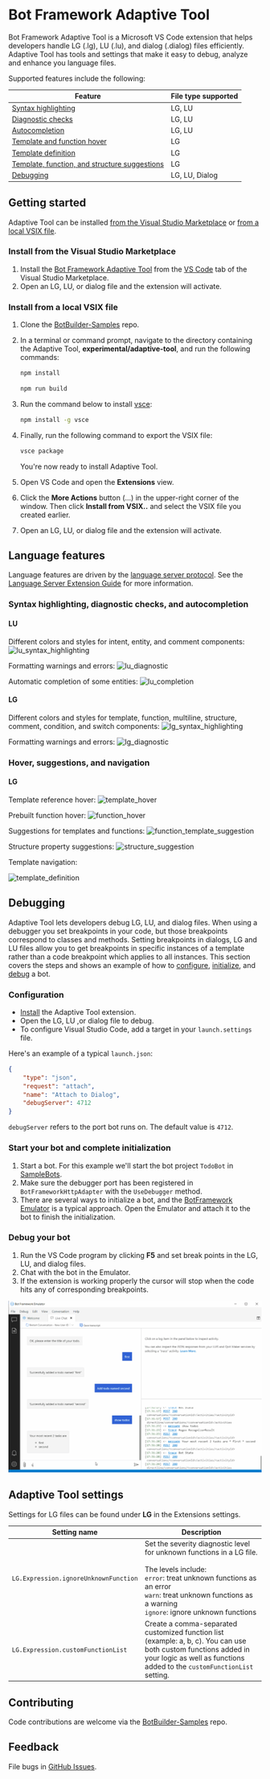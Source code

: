 # Bot Framework Adaptive Tool

Bot Framework Adaptive Tool is a Microsoft VS Code extension that helps developers handle LG (.lg), LU (.lu), and dialog (.dialog) files efficiently. Adaptive Tool has tools and settings that make it easy to debug, analyze and enhance you language files.

Supported features include the following:
<!--
- LG/LU syntax highlighting
- LG/LU diagnostic checks
- LG/LU autocompletion
- LG template and function hover
- LG template definition
- LG template, function, and structure suggestions
- Dialog (.dialog) debugging
- LG debugging
-->

| Feature                                       | File type supported |
|-----------------------------------------------|---------------------|
| [Syntax highlighting](#syntax-highlighting-diagnostic-checks-and-autocompletion)                           | LG, LU              |
| [Diagnostic checks](#syntax-highlighting-diagnostic-checks-and-autocompletion)                             | LG, LU              |
| [Autocompletion](#syntax-highlighting-diagnostic-checks-and-autocompletion)                                | LG, LU              |
| [Template and function hover](#hover-suggestions-and-navigation)                   | LG                  |
| [Template definition](#hover-suggestions-and-navigation)                           | LG                  |
| [Template, function, and structure suggestions](#hover-suggestions-and-navigation) | LG                  |
| [Debugging](#debugging)                                     | LG, LU, Dialog      |

## Getting started

Adaptive Tool can be installed [from the Visual Studio Marketplace](#install-from-the-visual-studio-marketplace) or [from a local VSIX file](#install-from-a-local-vsix-file).

### Install from the Visual Studio Marketplace

1. Install the [Bot Framework Adaptive Tool](https://marketplace.visualstudio.com/items?itemName=adaptive-tool) from the [VS Code](https://marketplace.visualstudio.com/vscode) tab of the Visual Studio Marketplace.
1. Open an LG, LU, or dialog file and the extension will activate.

### Install from a local VSIX file

1. Clone the [BotBuilder-Samples](https://github.com/microsoft/BotBuilder-Samples) repo.
1. In a terminal or command prompt, navigate to the directory containing the Adaptive Tool, **experimental/adaptive-tool**, and run the following commands:

    ```cmd
    npm install
    ```
    
    ```cmd
    npm run build
    ```
    
  1. Run the command below to install [vsce](https://www.npmjs.com/package/vsce):
  
      ```cmd
      npm install -g vsce
      ```
    
1. Finally, run the following command to export the VSIX file:

    ```cmd
    vsce package
    ```
    
    You're now ready to install Adaptive Tool.
1. Open VS Code and open the **Extensions** view.
1. Click the **More Actions** button (...) in the upper-right corner of the window. Then click **Install from VSIX..** and select the VSIX file you created earlier.
1. Open an LG, LU, or dialog file and the extension will activate.

## Language features

Language features are driven by the [language server protocol](./languageServer.md). See the [Language Server Extension Guide](https://code.visualstudio.com/api/language-extensions/language-server-extension-guide) for more information.

### Syntax highlighting, diagnostic checks, and autocompletion

#### LU

Different colors and styles for intent, entity, and comment components:
![lu_syntax_highlighting](https://raw.githubusercontent.com/microsoft/BotBuilder-Samples/main/experimental/adaptive-tool/resources/images/lu_syntax_highlighting.png)

Formatting warnings and errors:
![lu_diagnostic](https://raw.githubusercontent.com/microsoft/BotBuilder-Samples/main/experimental/adaptive-tool/resources/images/lu_diagnostic.png)

Automatic completion of some entities:
![lu_completion](https://raw.githubusercontent.com/microsoft/BotBuilder-Samples/main/experimental/adaptive-tool/resources/images/lu_completion.gif)

#### LG

Different colors and styles for template, function, multiline, structure, comment, condition, and switch components:
![lg_syntax_highlighting](https://raw.githubusercontent.com/microsoft/BotBuilder-Samples/main/experimental/adaptive-tool/resources/images/lg_syntax_highlighting.png)

Formatting warnings and errors:
![lg_diagnostic](https://raw.githubusercontent.com/microsoft/BotBuilder-Samples/main/experimental/adaptive-tool/resources/images/lg_diagnostic.gif)

### Hover, suggestions, and navigation

#### LG

Template reference hover:
![template_hover](https://raw.githubusercontent.com/microsoft/BotBuilder-Samples/main/experimental/adaptive-tool/resources/images/template_hover.png)

Prebuilt function hover:
![function_hover](https://raw.githubusercontent.com/microsoft/BotBuilder-Samples/main/experimental/adaptive-tool/resources/images/function_hover.png)

Suggestions for templates and functions:
![function_template_suggestion](https://raw.githubusercontent.com/microsoft/BotBuilder-Samples/main/experimental/adaptive-tool/resources/images/function_template_suggestion.gif)

Structure property suggestions:
![structure_suggestion](https://raw.githubusercontent.com/microsoft/BotBuilder-Samples/main/experimental/adaptive-tool/resources/images/structure_suggestion.gif)

Template navigation:

![template_definition](https://raw.githubusercontent.com/microsoft/BotBuilder-Samples/main/experimental/adaptive-tool/resources/images/template_definition.gif)

## Debugging

Adaptive Tool lets developers debug LG, LU, and dialog files. When using a debugger you set breakpoints in your code, but those breakpoints correspond to classes and methods.  Setting breakpoints in dialogs, LG and LU files allow you to get breakpoints in specific instances of a template rather than a code breakpoint which applies to all instances. This section covers the steps and shows an example of how to [configure](#configuration), [initialize](#start-your-bot-and-complete-initialization), and [debug](#debug-your-bot) a bot.

### Configuration

- [Install](#getting-started) the Adaptive Tool extension.
- Open the LG, LU ,or dialog file to debug.
- To configure Visual Studio Code, add a target in your `launch.settings` file.

Here's an example of a typical `launch.json`:

```json
{
    "type": "json",
    "request": "attach",
    "name": "Attach to Dialog",
    "debugServer": 4712
}
```

`debugServer` refers to the port bot runs on. The default value is `4712`.

### Start your bot and complete initialization

1. Start a bot. For this example we'll start the bot project `TodoBot` in [SampleBots](https://github.com/microsoft/botbuilder-dotnet/tree/main/tests/Microsoft.Bot.Builder.TestBot.Json).
1. Make sure the debugger port has been registered in `BotFrameworkHttpAdapter` with the `UseDebugger` method.
1. There are several ways to initialize a bot, and the [BotFramework Emulator](https://github.com/microsoft/BotFramework-Emulator) is a typical approach. Open the Emulator and attach it to the bot to finish the initialization.

### Debug your bot

1. Run the VS Code program by clicking **F5** and set break points in the LG, LU, and dialog files.
1. Chat with the bot in the Emulator.
1. If the extension is working properly the cursor will stop when the code hits any of corresponding breakpoints.

![breakpoints](../adaptive-tool/resources/images/breakpoints.gif)

## Adaptive Tool settings

Settings for LG files can be found under **LG** in the Extensions settings.

|Setting name|Description|
|-----|---------------|
|`LG.Expression.ignoreUnknownFunction`|Set the severity diagnostic level for unknown functions in a LG file.<br><br>The levels include:<br/>`error`: treat unknown functions as an error<br>`warn`: treat unknown functions as a warning<br>`ignore`: ignore unknown functions|
|`LG.Expression.customFunctionList`| Create a comma-separated customized function list (example: a, b, c). You can use both custom functions added in your logic as well as functions added to the `customFunctionList` setting.|

## Contributing

Code contributions are welcome via the [BotBuilder-Samples](https://github.com/microsoft/BotBuilder-Samples) repo.

## Feedback

File bugs in [GitHub Issues](https://github.com/Microsoft/BotBuilder-Samples/issues).
